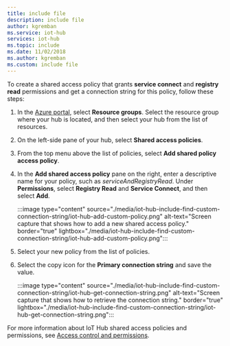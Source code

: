 ```yaml
---
title: include file
description: include file
author: kgremban
ms.service: iot-hub
services: iot-hub
ms.topic: include
ms.date: 11/02/2018
ms.author: kgremban
ms.custom: include file
---
```

<!-- This tells how to create a custom shared access policy for your IoT hub and get the connection string for it-->

To create a shared access policy that grants **service connect** and **registry read** permissions and get a connection string for this policy, follow these steps:

1. In the [Azure portal](https://portal.azure.com), select **Resource groups**. Select the resource group where your hub is located, and then select your hub from the list of resources.

1. On the left-side pane of your hub, select **Shared access policies**.

1. From the top menu above the list of policies, select **Add shared policy access policy**.

1. In the **Add shared access policy** pane on the right, enter a descriptive name for your policy, such as *serviceAndRegistryRead*. Under **Permissions**, select **Registry Read** and **Service Connect**, and then select **Add**.

    :::image type="content" source="./media/iot-hub-include-find-custom-connection-string/iot-hub-add-custom-policy.png" alt-text="Screen capture that shows how to add a new shared access policy." border="true" lightbox="./media/iot-hub-include-find-custom-connection-string/iot-hub-add-custom-policy.png":::

1. Select your new policy from the list of policies.

1. Select the copy icon for the **Primary connection string** and save the value.

    :::image type="content" source="./media/iot-hub-include-find-custom-connection-string/iot-hub-get-connection-string.png" alt-text="Screen capture that shows how to retrieve the connection string." border="true" lightbox="./media/iot-hub-include-find-custom-connection-string/iot-hub-get-connection-string.png":::

For more information about IoT Hub shared access policies and permissions, see [Access control and permissions](../articles/iot-hub/iot-hub-dev-guide-sas.md#access-control-and-permissions).

